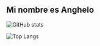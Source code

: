 
## Mi nombre es Anghelo 
    
![GitHub stats](https://github-readme-stats.vercel.app/api?username=anghelosieben&show_icons=true&theme=tokyonight)

![Top Langs](https://github-readme-stats.vercel.app/api/top-langs/?username=anghelosieben&show_icons=true&theme=tokyonight)

<br />
